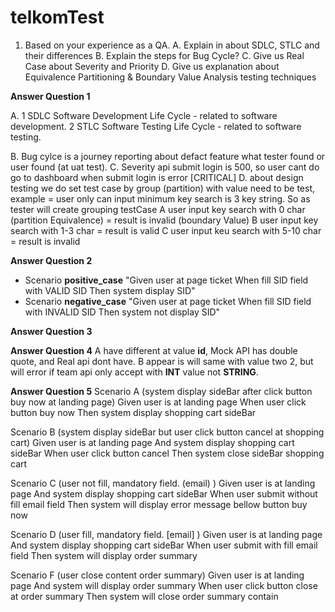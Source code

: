 # telkomTest

1) Based on your experience as a QA.
    A. Explain in about SDLC, STLC and their differences
    B. Explain the steps for Bug Cycle?
    C. Give us Real Case about Severity and Priority
    D. Give us explanation about Equivalence Partitioning & Boundary Value Analysis testing techniques

**Answer Question 1**

A.  1 SDLC Software Development Life Cycle - related to software development.
    2 STLC Software Testing Life Cycle - related to software testing.
    
B.  Bug cylce is a journey reporting about defact feature what tester found or user found (at uat test).
C.  Severity api submit login is 500, so user cant do go to dashboard when submit login is error [CRITICAL]
D. about design testing we do set test case by group (partition) with value need to be test,
   example = user only can input minimum key search is 3 key string.
        So as tester will create grouping testCase 
        A user input key search with 0 char (partition Equivalence) = result is invalid (boundary Value)
        B user input key search with 1-3 char = result is valid
        C user input keu search with 5-10 char = result is invalid 
        
**Answer Question 2**
- Scenario **positive_case**
"Given user at page ticket
When fill SID field with VALID SID
Then system display SID"
- Scenario **negative_case**
"Given user at page ticket
When fill SID field with INVALID SID
Then system not display SID"

**Answer Question 3**

**Answer Question 4**
A have different at value **id**, Mock API has double quote, and Real api dont have.
B appear is will same with value two 2, but will error if team api only accept with **INT** value not **STRING**.

**Answer Question 5**
Scenario A (system display sideBar after click button buy now at landing page)
Given user is at landing page
When user click button buy now
Then system display shopping cart sideBar

Scenario B (system display sideBar but user click button cancel at shopping cart)
Given user is at landing page
And system display shopping cart sideBar
When user click button  cancel
Then system close sideBar shopping cart

Scenario C (user not fill, mandatory field. (email) )
Given user is at landing page
And system display shopping cart sideBar
When user submit without fill email field
Then system will display error message bellow button buy now


Scenario D (user fill, mandatory field. [email] )
Given user is at landing page
And system display shopping cart sideBar
When user submit with fill email field
Then system will display  order summary

Scenario F (user close content order summary)
Given user is at landing page
And system will display  order summary
When user click button close at order summary
Then system will close order summary contain
